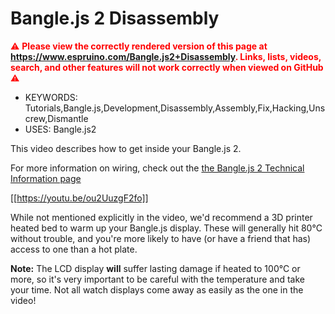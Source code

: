 <!--- Copyright (c) 2023 Gordon Williams, Pur3 Ltd. See the file LICENSE for copying permission. -->
Bangle.js 2 Disassembly
=======================

<span style="color:red">:warning: **Please view the correctly rendered version of this page at https://www.espruino.com/Bangle.js2+Disassembly. Links, lists, videos, search, and other features will not work correctly when viewed on GitHub** :warning:</span>

* KEYWORDS: Tutorials,Bangle.js,Development,Disassembly,Assembly,Fix,Hacking,Unscrew,Dismantle
* USES: Bangle.js2


This video describes how to get inside your Bangle.js 2.

For more information on wiring, check out the [the Bangle.js 2 Technical Information page](/Bangle.js2+Technical)

[[https://youtu.be/ou2UuzgF2fo]]

While not mentioned explicitly in the video, we'd recommend a 3D printer heated bed to warm up your Bangle.js display. These will generally hit 80°C without trouble, and you're more likely to have (or have a friend that has) access to one than a hot plate.

**Note:** The LCD display **will** suffer lasting damage if heated to 100°C or more, so it's very important to be careful with the temperature and take your time. Not all watch displays come away as easily as the one in the video!